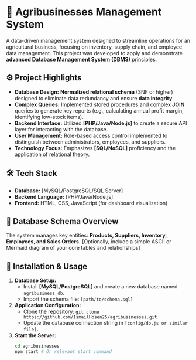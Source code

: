 # 🌾 Agribusinesses Management System

A data-driven management system designed to streamline operations for an agricultural business, focusing on inventory, supply chain, and employee data management. This project was developed to apply and demonstrate **advanced Database Management System (DBMS)** principles.

## ⚙️ Project Highlights

* **Database Design:** **Normalized relational schema** (3NF or higher) designed to eliminate data redundancy and ensure **data integrity**.
* **Complex Queries:** Implemented stored procedures and complex **JOIN** queries to generate key reports (e.g., calculating annual profit margin, identifying low-stock items).
* **Backend Interface:** Utilized **[PHP/Java/Node.js]** to create a secure API layer for interacting with the database.
* **User Management:** Role-based access control implemented to distinguish between administrators, employees, and suppliers.
* **Technology Focus:** Emphasizes **[SQL/NoSQL]** proficiency and the application of relational theory.

## 🛠️ Tech Stack

* **Database:** [MySQL/PostgreSQL/SQL Server]
* **Backend Language:** [PHP/Java/Node.js]
* **Frontend:** HTML, CSS, JavaScript (for dashboard visualization)

## 📖 Database Schema Overview

The system manages key entities: **Products, Suppliers, Inventory, Employees, and Sales Orders.**
[Optionally, include a simple ASCII or Mermaid diagram of your core tables and relationships]

## 🚀 Installation & Usage

1.  **Database Setup:**
    * Install **[MySQL/PostgreSQL]** and create a new database named `agribusiness_db`.
    * Import the schema file: `[path/to/schema.sql]`
2.  **Application Configuration:**
    * Clone the repository: `git clone https://github.com/IsmailHosen25/agribusinesses.git`
    * Update the database connection string in `[config/db.js or similar file]`.
3.  **Start the Server:**
    ```bash
    cd agribusinesses
    npm start # Or relevant start command
    ```
